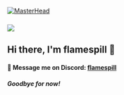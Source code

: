 [![MasterHead](https://i.imgur.com/GWVc5Zx.jpeg)](https://github.com/flamespill)
###
![](https://komarev.com/ghpvc/?username=flamespill&style=for-the-badge)
## Hi there, I'm flamespill 👋
#### 💬 Message me on Discord: [flamespill](<https://discord.com/users/1018142081878851595>)
##### Goodbye for now!
